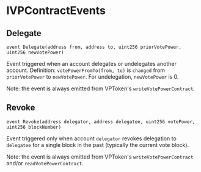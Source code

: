 # IVPContractEvents

## Delegate

```solidity
event Delegate(address from, address to, uint256 priorVotePower, uint256 newVotePower)
```

Event triggered when an account delegates or undelegates another account. 
Definition: `votePowerFromTo(from, to)` is `changed` from `priorVotePower` to `newVotePower`.
For undelegation, `newVotePower` is 0.

Note: the event is always emitted from VPToken's `writeVotePowerContract`.

## Revoke

```solidity
event Revoke(address delegator, address delegatee, uint256 votePower, uint256 blockNumber)
```

Event triggered only when account `delegator` revokes delegation to `delegatee`
for a single block in the past (typically the current vote block).

Note: the event is always emitted from VPToken's `writeVotePowerContract` and/or `readVotePowerContract`.

